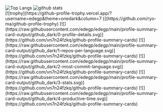 <div align="left"> 
  <img  alt="Top Langs" height="150px" src="https://github-readme-stats.vercel.app/api/top-langs/?username=edegp
&theme=onedark" />
  <img alt="github stats" height="150px"  src="(https://github-readme-stats.vercel.app/api?username=edegp&show_icons=true&theme=onedark" />
 </div>
[![trophy](https://github-profile-trophy.vercel.app/?username=edegp&theme=onedark&column=7
)](https://github.com/ryo-ma/github-profile-trophy)
[![](https://raw.githubusercontent.com/edegp/edegp/main/profile-summary-card-output/github_dark/0-profile-details.svg)](https://github.com/vn7n24fzkq/github-profile-summary-cards)
[![](https://raw.githubusercontent.com/edegp/edegp/main/profile-summary-card-output/github_dark/1-repos-per-language.svg)](https://github.com/vn7n24fzkq/github-profile-summary-cards) [![](https://raw.githubusercontent.com/edegp/edegp/main/profile-summary-card-output/github_dark/2-most-commit-language.svg)](https://github.com/vn7n24fzkq/github-profile-summary-cards)
[![](https://raw.githubusercontent.com/edegp/edegp/main/profile-summary-card-output/github_dark/3-stats.svg)](https://github.com/vn7n24fzkq/github-profile-summary-cards) [![](https://raw.githubusercontent.com/edegp/edegp/main/profile-summary-card-output/github_dark/4-productive-time.svg)](https://github.com/vn7n24fzkq/github-profile-summary-cards)
